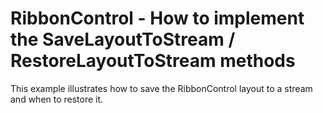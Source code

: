 # RibbonControl - How to implement the SaveLayoutToStream / RestoreLayoutToStream methods


<p>This example illustrates how to save the RibbonControl layout to a stream and when to restore it.</p>

<br/>



